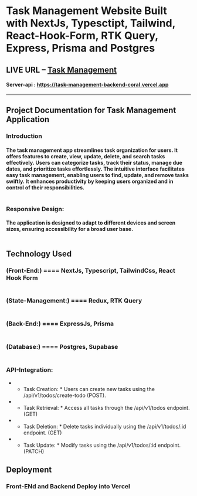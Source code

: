 # Task Management Website Built with NextJs, Typesctipt, Tailwind, React-Hook-Form, RTK Query, Express, Prisma and Postgres

## LIVE URL – <a href="https://task-management-eight-eosin.vercel.app/" rel="noopener" target="_blank">Task Management</a>

#### Server-api : https://task-management-backend-coral.vercel.app

----

## Project Documentation for Task Management Application

### Introduction

#### The task management app streamlines task organization for users. It offers features to create, view, update, delete, and search tasks effectively. Users can categorize tasks, track their status, manage due dates, and prioritize tasks effortlessly. The intuitive interface facilitates easy task management, enabling users to find, update, and remove tasks swiftly. It enhances productivity by keeping users organized and in control of their responsibilities.<br> <br>


### Responsive Design:

#### The application is designed to adapt to different devices and screen sizes, ensuring accessibility for a broad user base. <br> <br>

## Technology Used

### (Front-End:) ==== NextJs, Typescript, TailwindCss, React Hook Form <br> <br>

### (State-Management:) ==== Redux, RTK Query <br> <br>

### (Back-End:) ==== ExpressJs, Prisma <br> <br>

### (Database:) ==== Postgres, Supabase <br> <br>

### API-Integration:

- - Task Creation: \* Users can create new tasks using the /api/v1/todos/create-todo (POST).
- - Task Retrieval: \* Access all tasks through the /api/v1/todos endpoint. (GET)
- - Task Deletion: \* Delete tasks individually using the /api/v1/todos/:id endpoint. (GET)
- - Task Update: \* Modify tasks using the /api/v1/todos/:id endpoint. (PATCH)

## Deployment

### Front-ENd and Backend Deploy into Vercel
